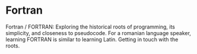 # Fortran
Fortran / FORTRAN: Exploring the historical roots of programming, its simplicity, and closeness to pseudocode.
For a romanian language speaker, learning FORTRAN is similar to learning Latin. Getting in touch with the roots.
